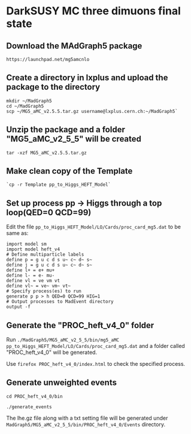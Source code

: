 # DarkSUSY MC three dimuons final state 

## Download the MAdGraph5 package

    https://launchpad.net/mg5amcnlo

## Create a directory in lxplus and upload the package to the directory

    mkdir ~/MadGraph5
    cd ~/MadGraph5
    scp ~/MG5_aMC_v2.5.5.tar.gz username@lxplus.cern.ch:~/MadGraph5`

## Unzip the package and a folder "MG5_aMC_v2_5_5" will be created

    tar -xzf MG5_aMC_v2.5.5.tar.gz

## Make clean copy of the Template
    `cp -r Template pp_to_Higgs_HEFT_Model`

## Set up process pp -> Higgs through a top loop(QED=0 QCD=99)

Edit the file `pp_to_Higgs_HEFT_Model/LO/Cards/proc_card_mg5.dat` to be same as:

    import model sm
    import model heft_v4
    # Define multiparticle labels
    define p = g u c d s u~ c~ d~ s~
    define j = g u c d s u~ c~ d~ s~
    define l+ = e+ mu+
    define l- = e- mu-
    define vl = ve vm vt
    define vl~ = ve~ vm~ vt~
    # Specify process(es) to run
    generate p p > h QED=0 QCD=99 HIG=1
    # Output processes to MadEvent directory
    output -f

## Generate the "PROC_heft_v4_0" folder
Run `./MadGraph5/MG5_aMC_v2_5_5/bin/mg5_aMC pp_to_Higgs_HEFT_Model/LO/Cards/proc_card_mg5.dat` and a folder called "PROC_heft_v4_0" will be generated. 

Use `firefox PROC_heft_v4_0/index.html` to check the specified process.

## Generate unweighted events

`cd PROC_heft_v4_0/bin`

`./generate_events`

The lhe.gz file along with a txt setting file will be generated under `MadGraph5/MG5_aMC_v2_5_5/bin/PROC_heft_v4_0/Events` directory.
